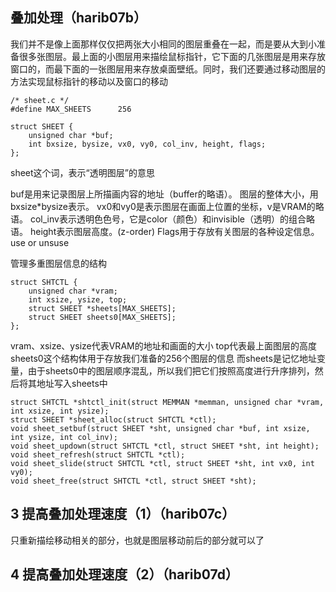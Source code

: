 ## 叠加处理（harib07b）
我们并不是像上面那样仅仅把两张大小相同的图层重叠在一起，而是要从大到小准备很多张图层。最上面的小图层用来描绘鼠标指针，它下面的几张图层是用来存放窗口的，而最下面的一张图层用来存放桌面壁纸。同时，我们还要通过移动图层的方法实现鼠标指针的移动以及窗口的移动

```
/* sheet.c */
#define MAX_SHEETS		256

struct SHEET {
	unsigned char *buf;
	int bxsize, bysize, vx0, vy0, col_inv, height, flags;
};
```
sheet这个词，表示“透明图层”的意思

buf是用来记录图层上所描画内容的地址（buffer的略语）。
图层的整体大小，用bxsize*bysize表示。
vx0和vy0是表示图层在画面上位置的坐标，v是VRAM的略语。
col_inv表示透明色色号，它是color（颜色）和invisible（透明）的组合略语。
height表示图层高度。(z-order)
Flags用于存放有关图层的各种设定信息。use or unsuse

管理多重图层信息的结构
```
struct SHTCTL {
	unsigned char *vram;
	int xsize, ysize, top;
	struct SHEET *sheets[MAX_SHEETS];
	struct SHEET sheets0[MAX_SHEETS];
};
```
vram、xsize、ysize代表VRAM的地址和画面的大小
top代表最上面图层的高度
sheets0这个结构体用于存放我们准备的256个图层的信息
而sheets是记忆地址变量，由于sheets0中的图层顺序混乱，所以我们把它们按照高度进行升序排列，然后将其地址写入sheets中


```
struct SHTCTL *shtctl_init(struct MEMMAN *memman, unsigned char *vram, int xsize, int ysize);
struct SHEET *sheet_alloc(struct SHTCTL *ctl);
void sheet_setbuf(struct SHEET *sht, unsigned char *buf, int xsize, int ysize, int col_inv);
void sheet_updown(struct SHTCTL *ctl, struct SHEET *sht, int height);
void sheet_refresh(struct SHTCTL *ctl);
void sheet_slide(struct SHTCTL *ctl, struct SHEET *sht, int vx0, int vy0);
void sheet_free(struct SHTCTL *ctl, struct SHEET *sht);
```
## 3 提高叠加处理速度（1）（harib07c）
只重新描绘移动相关的部分，也就是图层移动前后的部分就可以了



## 4 提高叠加处理速度（2）（harib07d）